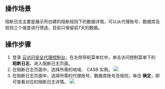## 操作场景
阻断日志主要是展示所创建的阻断规则下的数据详情，可以从代理账号、数据库及规则三个维度进行筛选，目前只保留前7天的数据。

## 操作步骤
1. 登录 [云访问安全代理控制台](https://console.cloud.tencent.com/casb)，在左侧导航菜单栏中，单击访问控制菜单下的 **阻断日志**，进入阻断日志页面。
2. 在阻断日志页面中，选择所需的地域、 CASB 实例。
![](https://qcloudimg.tencent-cloud.cn/raw/98cbbe5f5f2ce27546024ae2fca135d6.png)
3. 在阻断日志页面中，选择所需的代理账号、数据库账号及规则，单击 **确定**，即可查看对应的阻断日志详情。
![](https://qcloudimg.tencent-cloud.cn/raw/1f68e463478a60bf41493dc5ac4d29a4.png)
